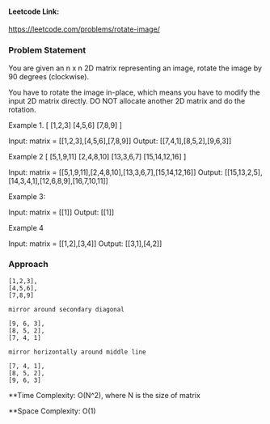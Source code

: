 #### Leetcode Link: 

https://leetcode.com/problems/rotate-image/
### Problem Statement

You are given an n x n 2D matrix representing an image, rotate the image by 90 degrees (clockwise).

You have to rotate the image in-place, which means you have to modify the input 2D matrix directly. DO NOT allocate another 2D matrix and do the rotation.

Example 1.
[
    [1,2,3]
    [4,5,6]
    [7,8,9]
]

Input: matrix = [[1,2,3],[4,5,6],[7,8,9]]
Output: [[7,4,1],[8,5,2],[9,6,3]]

Example 2
[
    [5,1,9,11]
    [2,4,8,10]
    [13,3,6,7]
    [15,14,12,16]
]

Input: matrix = [[5,1,9,11],[2,4,8,10],[13,3,6,7],[15,14,12,16]]
Output: [[15,13,2,5],[14,3,4,1],[12,6,8,9],[16,7,10,11]]

Example 3:

Input: matrix = [[1]]
Output: [[1]]

Example 4

Input: matrix = [[1,2],[3,4]]
Output: [[3,1],[4,2]]


###  Approach

	[1,2,3],
	[4,5,6],
	[7,8,9]

	mirror around secondary diagonal   

	[9, 6, 3],
	[8, 5, 2],
	[7, 4, 1]

	mirror horizontally around middle line

	[7, 4, 1],
	[8, 5, 2],
	[9, 6, 3]

**Time Complexity: O(N^2), where N is the size of matrix

**Space Complexity: O(1)
